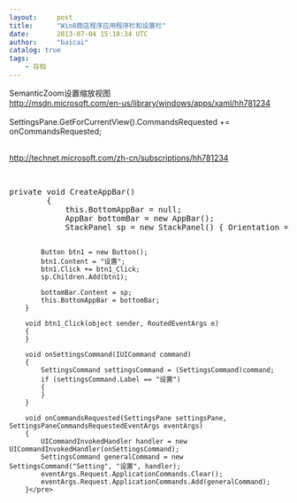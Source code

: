 ```yaml
---
layout:     post
title:      "Win8商店程序应用程序栏和设置栏"
date:       2013-07-04 15:10:34 UTC
author:     "baicai"
catalog: true
tags:
    - 存档
---
```


<div class="read_h1" id="subject_11">
	SemanticZoom设置缩放视图
</div>
<div class="read_h1">
	<a href="http://msdn.microsoft.com/en-us/library/windows/apps/xaml/hh781234">http://msdn.microsoft.com/en-us/library/windows/apps/xaml/hh781234</a> 
</div>
<div class="read_h1">
	&nbsp;
</div>
SettingsPane.GetForCurrentView().CommandsRequested += onCommandsRequested;
<div class="read_h1">
	&nbsp;
</div>
<p>
	<a href="http://technet.microsoft.com/zh-cn/subscriptions/hh781234">http://technet.microsoft.com/zh-cn/subscriptions/hh781234</a> 
</p>
<p>
	&nbsp;
</p>
<pre class="prettyprint lang-cs">private void CreateAppBar()
        {
            this.BottomAppBar = null;
            AppBar bottomBar = new AppBar();
            StackPanel sp = new StackPanel() { Orientation = Orientation.Horizontal };

            Button btn1 = new Button();
            btn1.Content = "设置";
            btn1.Click += btn1_Click;
            sp.Children.Add(btn1);

            bottomBar.Content = sp;
            this.BottomAppBar = bottomBar;
        }

        void btn1_Click(object sender, RoutedEventArgs e)
        {
        }

        void onSettingsCommand(IUICommand command)
        {
            SettingsCommand settingsCommand = (SettingsCommand)command;
            if (settingsCommand.Label == "设置")
            {
            }
        }

        void onCommandsRequested(SettingsPane settingsPane, SettingsPaneCommandsRequestedEventArgs eventArgs)
        {
            UICommandInvokedHandler handler = new UICommandInvokedHandler(onSettingsCommand);
            SettingsCommand generalCommand = new SettingsCommand("Setting", "设置", handler);
            eventArgs.Request.ApplicationCommands.Clear();
            eventArgs.Request.ApplicationCommands.Add(generalCommand);
        }</pre>
<p>
	&nbsp;
</p>
<p>
	&nbsp;
</p>
<div class="read_h1">
	&nbsp;
</div>